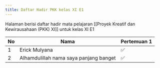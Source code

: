 ```yaml
---
title: Daftar Hadir PKK kelas XI E1
---
```


Halaman berisi daftar hadir mata pelajaran [[Proyek Kreatif dan Kewirausahaan (PKK) XI]] untuk kelas XI E1

| No  | Nama                                   | Pertemuan 1 |
| --- | -------------------------------------- | ----------- |
| 1   | Erick Mulyana                          | ✅          |
| 2   | Alhamdulillah nama saya panjang banget | ✅            |
